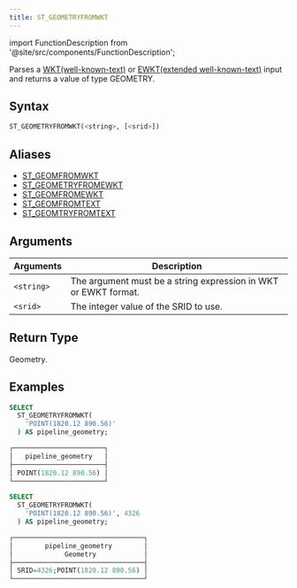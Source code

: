 ```yaml
---
title: ST_GEOMETRYFROMWKT
---
```

import FunctionDescription from '@site/src/components/FunctionDescription';

<FunctionDescription description="Introduced or updated: v1.2.347"/>

Parses a [WKT(well-known-text)](https://en.wikipedia.org/wiki/Well-known_text_representation_of_geometry) or [EWKT(extended well-known-text)](https://postgis.net/docs/ST_GeomFromEWKT.html) input and returns a value of type GEOMETRY.

## Syntax

```sql
ST_GEOMETRYFROMWKT(<string>, [<srid>])
```

## Aliases

- [ST_GEOMFROMWKT](st-geomfromwkt.md)
- [ST_GEOMETRYFROMEWKT](st-geometryfromewkt.md)
- [ST_GEOMFROMEWKT](st-geomfromewkt.md)
- [ST_GEOMFROMTEXT](st-geomfromtext.md)
- [ST_GEOMTRYFROMTEXT](st-geomtryfromtext.md)

## Arguments

| Arguments   | Description                                                     |
|-------------|-----------------------------------------------------------------|
| `<string>`  | The argument must be a string expression in WKT or EWKT format. |
| `<srid>`    | The integer value of the SRID to use.                           |

## Return Type

Geometry.

## Examples

```sql
SELECT
  ST_GEOMETRYFROMWKT(
    'POINT(1820.12 890.56)'
  ) AS pipeline_geometry;

┌───────────────────────┐
│   pipeline_geometry   │
├───────────────────────┤
│ POINT(1820.12 890.56) │
└───────────────────────┘

SELECT
  ST_GEOMETRYFROMWKT(
    'POINT(1820.12 890.56)', 4326
  ) AS pipeline_geometry;

┌─────────────────────────────────┐
│        pipeline_geometry        │
│             Geometry            │
├─────────────────────────────────┤
│ SRID=4326;POINT(1820.12 890.56) │
└─────────────────────────────────┘
```
